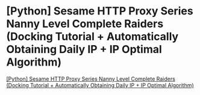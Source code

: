 # [Python] Sesame HTTP Proxy Series Nanny Level Complete Raiders (Docking Tutorial + Automatically Obtaining Daily IP + IP Optimal Algorithm)
[[Python] Sesame HTTP Proxy Series Nanny Level Complete Raiders (Docking Tutorial + Automatically Obtaining Daily IP + IP Optimal Algorithm)](https://aiwithcloud.com/2022/09/16/python_sesame_http_proxy_series_nanny_level_complete_raiders_docking_tutorial__automatically_obtaining_daily_ip__ip_optimal_algorithm/)